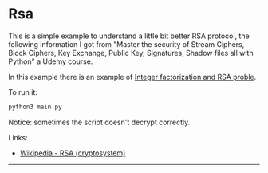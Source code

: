 # Rsa

This is a simple example to understand a little bit better RSA protocol, the following information I got from "Master the security of Stream Ciphers, Block Ciphers, Key Exchange, Public Key, Signatures, Shadow files all with Python" a Udemy course.

In this example there is an example of [Integer factorization and RSA proble](https://en.wikipedia.org/wiki/RSA_(cryptosystem)#Integer_factorization_and_the_RSA_problem).

To run it:

```bash
python3 main.py
```

Notice: sometimes the script doesn't decrypt correctly.

Links:

* [Wikipedia - RSA (cryptosystem)](https://en.wikipedia.org/wiki/RSA_(cryptosystem))

***
